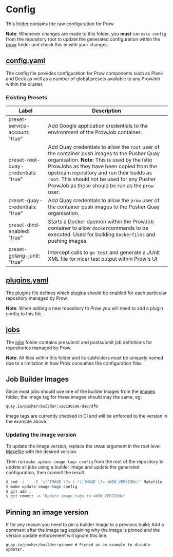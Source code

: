 # Config

This folder contains the raw configuration for Prow.

**Note**: Whenever changes are made to this folder, you **must** run
`make config` from the repository root to update the generated configuration
within the [prow](prow) folder and check this in with your changes.

## [config.yaml](config.yaml)

The config file provides configuration for Prow components such as Plank
and Deck as well as a number of global presets available to any ProwJob
within the cluster.

### Existing Presets

| Label | Description |
| ----- | ----------- |
| preset-service-account: "true" | Add Google application credentials to the environment of the ProwJob container. |
| preset-root-quay-credentials: "true" | Add Quay credentials to allow the `root` user of the container push images to the Pusher Quay organisation. **Note**: This is used by the Istio ProwJobs as they have been copied from the upstream repository and run their builds as `root`. This should not be used for any Pusher ProwJob as these should be run as the `prow` user. |
| preset-quay-credentials: "true" | Add Quay credentials to allow the `prow` user of the container push images to the Pusher Quay organisation. |
| preset-dind-enabled: "true" | Starts a Docker daemon within the ProwJob container to allow `docker`commands to be executed. Used for building `Dockerfiles` and pushing images. |
| preset-golang-junit: "true" | Intercept calls to `go test` and generate a JUnit XML file for nicer test output within Prow's UI |

## [plugins.yaml](plugins.yaml)

The plugins file defines which [plugins](https://prow.pusher.com/plugins)
should be enabled for each particular repository managed by Prow.

**Note**: When adding a new repository to Prow you will need to add a
plugin config to this file.

## [jobs](jobs)

The [jobs](jobs) folder contains presubmit and postsubmit job definitions for
repositories managed by Prow.

**Note**: All files within this folder and its subfolders must be uniquely named
due to a limitation in how Prow consumes the configuration files.

## Job Builder Images

Since most jobs should use one of the builder images from the [images](../images)
folder, the image tag for these images should stay the same, eg:

```
quay.io/pusher/builder:v20190508-da87df0
```

Image tags are currently checked in CI and will be enforced to the version in
the example above.

### Updating the image version

To update the image version, replace the `IMAGE` argument in the root level
[Makefile](../Makefile) with the desired version.

Then run `make update-image-tags config` from the root of the repository to
update all jobs using a builder image and update the generated configuration,
then commit the result.

```bash
$ sed -i '' -E 's|^IMAGE \?= (.*)|IMAGE \?= <NEW_VERSION>|' Makefile
$ make update-image-tags config
$ git add .
$ git commit -m "Update image tags to <NEW_VERSION>"
```

## Pinning an image version

If for any reason you need to pin a builder image to a previous build;
Add a comment after the image tag explaining why the image is pinned and the
version update enforcement will ignore this line.

```
quay.io/pusher/builder:pinned # Pinned as an example to disable updater.
```
